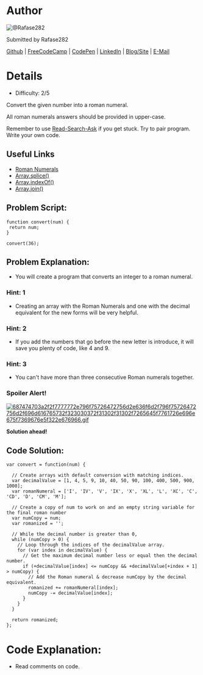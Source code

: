 # Author
![@Rafase282](https://avatars0.githubusercontent.com/Rafase282?&s=128)

Submitted by Rafase282

[Github](https://github.com/Rafase282) | [FreeCodeCamp](http://www.freecodecamp.com/rafase282) | [CodePen](http://codepen.io/Rafase282/) | [LinkedIn](https://www.linkedin.com/in/rafase282) | [Blog/Site](https://rafase282.wordpress.com/) | [E-Mail](mailto:rafase282@gmail.com)

# Details
- Difficulty: 2/5

Convert the given number into a roman numeral.

All roman numerals answers should be provided in upper-case.

Remember to use [ Read-Search-Ask](http://github.com/FreeCodeCamp/freecodecamp/wiki/How-to-get-help-when-you-get-stuck) if you get stuck. Try to pair program. Write your own code.

## Useful Links
- [Roman Numerals](http://www.mathsisfun.com/roman-numerals.html)
- [Array.splice()](https://developer.mozilla.org/en-US/docs/Web/JavaScript/Reference/Global_Objects/Array/splice)
- [Array.indexOf()](https://developer.mozilla.org/en-US/docs/Web/JavaScript/Reference/Global_Objects/Array/indexOf)
- [Array.join()](https://developer.mozilla.org/en-US/docs/Web/JavaScript/Reference/Global_Objects/Array/join)

## Problem Script:

```
function convert(num) {
 return num;
}

convert(36);
```

## Problem Explanation:
- You will create a program that converts an integer to a roman numeral.

### Hint: 1
- Creating an array with the Roman Numerals and one with the decimal equivalent for the new forms will be very helpful.

### Hint: 2
- If you add the numbers that go before the new letter is introduce, it will save you plenty of code, like 4 and 9.

### Hint: 3
- You can't have more than three consecutive Roman numerals together.

### Spoiler Alert!
[![687474703a2f2f7777772e796f75726472756d2e636f6d2f796f75726472756d2f696d616765732f323030372f31302f31302f7265645f7761726e696e675f7369676e5f322e676966.gif](https://files.gitter.im/FreeCodeCamp/Wiki/nlOm/thumb/687474703a2f2f7777772e796f75726472756d2e636f6d2f796f75726472756d2f696d616765732f323030372f31302f31302f7265645f7761726e696e675f7369676e5f322e676966.gif)](https://files.gitter.im/FreeCodeCamp/Wiki/nlOm/687474703a2f2f7777772e796f75726472756d2e636f6d2f796f75726472756d2f696d616765732f323030372f31302f31302f7265645f7761726e696e675f7369676e5f322e676966.gif)

**Solution ahead!**

## Code Solution:

```
var convert = function(num) {

  // Create arrays with default conversion with matching indices.
  var decimalValue = [1, 4, 5, 9, 10, 40, 50, 90, 100, 400, 500, 900, 1000];
  var romanNumeral = ['I', 'IV', 'V', 'IX', 'X', 'XL', 'L', 'XC', 'C', 'CD', 'D', 'CM', 'M'];

  // Create a copy of num to work on and an empty string variable for the final roman number
  var numCopy = num;
  var romanized = '';

  // While the decimal number is greater than 0,
  while (numCopy > 0) {
    // Loop through the indices of the decimalValue array.
    for (var index in decimalValue) {
      // Get the maximum decimal number less or equal then the decimal number.
      if (+decimalValue[index] <= numCopy && +decimalValue[+index + 1] > numCopy) {
        // Add the Roman numeral & decrease numCopy by the decimal equivalent.
        romanized += romanNumeral[index];
        numCopy -= decimalValue[index];
      }
    }
  }

  return romanized;
};
```

# Code Explanation:
- Read comments on code.
